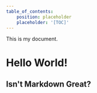 ```yaml
---
table_of_contents:
    position: placeholder
    placeholder: '[TOC]'
---
```


This is my document.

# Hello World!

## Isn't Markdown Great?
